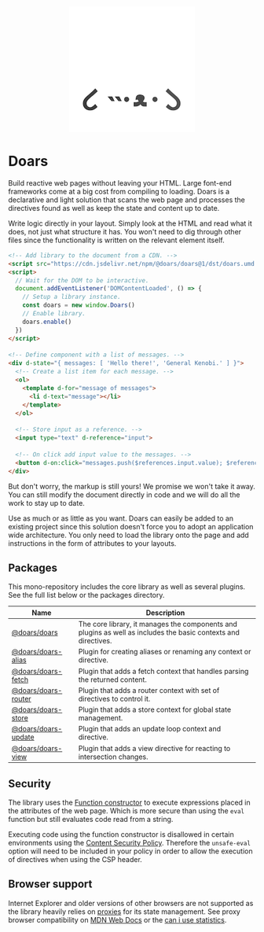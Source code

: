 <div align="center">

![Project logo](.docs/src/assets/icons/256-round.png)

</div>

# Doars

Build reactive web pages without leaving your HTML. Large font-end frameworks
come at a big cost from compiling to loading. Doars is a declarative and light
solution that scans the web page and processes the directives found as well as
keep the state and content up to date.

Write logic directly in your layout. Simply look at the HTML and read what it
does, not just what structure it has. You won't need to dig through other files
since the functionality is written on the relevant element itself.

```HTML
<!-- Add library to the document from a CDN. -->
<script src="https://cdn.jsdelivr.net/npm/@doars/doars@1/dst/doars.umd.js"></script>
<script>
  // Wait for the DOM to be interactive.
  document.addEventListener('DOMContentLoaded', () => {
    // Setup a library instance.
    const doars = new window.Doars()
    // Enable library.
    doars.enable()
  })
</script>

<!-- Define component with a list of messages. -->
<div d-state="{ messages: [ 'Hello there!', 'General Kenobi.' ] }">
  <!-- Create a list item for each message. -->
  <ol>
    <template d-for="message of messages">
      <li d-text="message"></li>
    </template>
  </ol>

  <!-- Store input as a reference. -->
  <input type="text" d-reference="input">

  <!-- On click add input value to the messages. -->
  <button d-on:click="messages.push($references.input.value); $references.input.value = ''">Add</button>
</div>
```

But don't worry, the markup is still yours! We promise we won't take it away.
You can still modify the document directly in code and we will do all the work
to stay up to date.

Use as much or as little as you want. Doars can easily be added to an existing
project since this solution doesn't force you to adopt an application wide
architecture. You only need to load the library onto the page and add
instructions in the form of attributes to your layouts.

## Packages

This mono-repository includes the core library as well as several plugins. See
the full list below or the packages directory.

| Name                                                                                         | Description                                                                                                    |
| -------------------------------------------------------------------------------------------- | -------------------------------------------------------------------------------------------------------------- |
| [@doars/doars](https://github.com/doars/doars/tree/main/packages/doars#readme)               | The core library, it manages the components and plugins as well as includes the basic contexts and directives. |
| [@doars/doars-alias](https://github.com/doars/doars/tree/main/packages/doars-alias#readme)   | Plugin for creating aliases or renaming any context or directive.                                              |
| [@doars/doars-fetch](https://github.com/doars/doars/tree/main/packages/doars-fetch#readme)   | Plugin that adds a fetch context that handles parsing the returned content.                                    |
| [@doars/doars-router](https://github.com/doars/doars/tree/main/packages/doars-router#readme) | Plugin that adds a router context with set of directives to control it.                                        |
| [@doars/doars-store](https://github.com/doars/doars/tree/main/packages/doars-store#readme)   | Plugin that adds a store context for global state management.                                                  |
| [@doars/doars-update](https://github.com/doars/doars/tree/main/packages/doars-update#readme) | Plugin that adds an update loop context and directive.                                                         |
| [@doars/doars-view](https://github.com/doars/doars/tree/main/packages/doars-view#readme)     | Plugin that adds a view directive for reacting to intersection changes.                                        |

## Security

The library uses the
[Function constructor](https://developer.mozilla.org/docs/Web/JavaScript/Reference/Global_Objects/Function)
to execute expressions placed in the attributes of the web page. Which is more
secure than using the `eval` function but still evaluates code read from a
string.

Executing code using the function constructor is disallowed in certain
environments using the
[Content Security Policy](https://developer.mozilla.org/docs/Web/HTTP/CSP).
Therefore the `unsafe-eval` option will need to be included in your policy in
order to allow the execution of directives when using the CSP header.

## Browser support

Internet Explorer and older versions of other browsers are not supported as the
library heavily relies on
[proxies](https://developer.mozilla.org/docs/Web/JavaScript/Reference/Global_Objects/Proxy)
for its state management. See proxy browser compatibility on
[MDN Web Docs](https://developer.mozilla.org/docs/Web/JavaScript/Reference/Global_Objects/Proxy#browser_compatibility)
or the [can i use statistics](https://caniuse.com/proxy).
